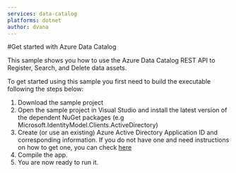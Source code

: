 ```yaml
---
services: data-catalog
platforms: dotnet
author: dvana
---
```

#Get started with Azure Data Catalog

This sample shows you how to use the Azure Data Catalog REST API to Register, Search, and Delete data assets.

To get started using this sample you first need to build the executable following the steps below: 

1. Download the sample project
2. Open the sample project in Visual Studio and install the latest version of the dependent NuGet packages (e.g Microsoft.IdentityModel.Clients.ActiveDirectory) 
3. Create (or use an existing) Azure Active Directory Application ID and corresponding information. If you do not have one and need instructions on how to get one, you can check [here](https://docs.microsoft.com/en-us/rest/api/datacatalog/register-a-client-app) 
4. Compile the app.
5. You are now ready to run it.




